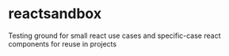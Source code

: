 # reactsandbox
Testing ground for small react use cases and specific-case react components for reuse in projects
